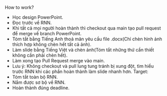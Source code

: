 How to work?
- Học design PowerPoint.
- Đọc trước về RNN.
- Khi tất cả mọi người hoàn thành thì checkout qua main tạo pull request để merge về branch PowerPoint.
- Tóm tắt bằng Tiếng Anh thoả mãn yêu cầu file .docx(Chỉ chèn hình ảnh thích hợp không chèn hết tất cả ảnh).
- Làm slide bằng Tiếng Việt và chèn ảnh(Tóm tắt những thứ cần thiết không cần phải chèn hết).
- Làm xong tạo Pull Request merge vào main.
- Lưu ý: Không checkout và pull lung tung tránh bị xung đột, tìm hiểu trước RNN khi các phần hoàn thành làm slide nhanh hơn.
Target:
- Tóm tắt toàn bộ RNN.
- Nắm được sơ bộ về RNN.
- Hoàn thành đúng deadline.
